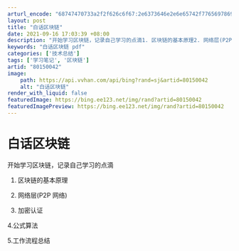 ```yaml
---
arturl_encode: "68747470733a2f2f626c6f67:2e6373646e2e6e65742f77656978696e5f3432313037303834:2f61727469636c652f64657461696c732f3830313530303432"
layout: post
title: "白话区块链"
date: 2021-09-16 17:03:39 +08:00
description: "开始学习区块链，记录自己学习的点滴1. 区块链的基本原理2. 网络层(P2P 网络)3. 加密认证4"
keywords: "白话区块链 pdf"
categories: ['技术总结']
tags: ['学习笔记', '区块链']
artid: "80150042"
image:
    path: https://api.vvhan.com/api/bing?rand=sj&artid=80150042
    alt: "白话区块链"
render_with_liquid: false
featuredImage: https://bing.ee123.net/img/rand?artid=80150042
featuredImagePreview: https://bing.ee123.net/img/rand?artid=80150042
---
```


# 白话区块链

开始学习区块链，记录自己学习的点滴

1. 区块链的基本原理

2. 网络层(P2P 网络)

3. 加密认证

4.公式算法

5.工作流程总结